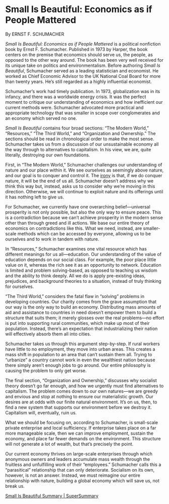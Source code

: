 # Small Is Beautiful: Economics as if People Mattered

By ERNST F. SCHUMACHER

_Small Is Beautiful: Economics as if People Mattered_ is a political nonfiction book by Ernst F. Schumacher. Published in 1973 by Harper, the book centers on the premise that economics should serve us, the people, as opposed to the other way around. The book has been very well received for its unique take on politics and environmentalism. Before authoring _Small Is Beautiful_, Schumacher served as a leading statistician and economist. He worked as Chief Economic Advisor to the UK National Coal Board for more than twenty years. He’s still regarded as a highly influential economist.  
  
Schumacher’s work had timely publication. In 1973, globalization was in its infancy, and there was a worldwide energy crisis. It was the perfect moment to critique our understanding of economics and how inefficient our current methods were. Schumacher advocated more practical and appropriate technology that was smaller in scope over conglomerates and an economy which served no one.  
  
_Small Is Beautiful_ contains four broad sections: “The Modern World,” “Resources,” “The Third World,” and “Organization and Ownership.” The sections should be read in chronological order to make the most sense. Schumacher takes us from a discussion of our unsustainable economy all the way through to alternatives to capitalism. In his view, we are, quite literally, destroying our own foundations.  
  
First, in “The Modern World,” Schumacher challenges our understanding of nature and our place within it. We see ourselves as seemingly above nature, and our goal is to conquer and control it. The [irony](http://www.supersummary.com/irony/) is that, if we do conquer nature, it will be the end of us all. Schumacher doesn’t address why we think this way but, instead, asks us to consider why we’re moving in this direction. Otherwise, we will continue to exploit nature and its offerings until it has nothing left to give us.  
  
For Schumacher, we currently have one overarching belief—universal prosperity is not only possible, but also the only way to ensure peace. This is a contradiction because we can’t achieve prosperity in the modern sense other than through greed and ill actions. We base our entire theory of economics on contradictions like this. What we need, instead, are smaller-scale methods which can be accessed by everyone, allowing us to be ourselves and to work in tandem with nature.  
  
In “Resources,” Schumacher examines one vital resource which has different meanings for us all—education. Our understanding of the value of education depends on our social class. For example, the poor place little value on it, whereas the rich see it as an opportunity to network. Education is limited and problem solving-based, as opposed to teaching us wisdom and the ability to think deeply. All we do is apply pre-existing ideas, prejudices, and background theories to a situation, instead of truly thinking for ourselves.  
  
“The Third World,” considers the fatal flaw in “solving” problems in developing countries. Our charity comes from the grave assumption that our way is the only way to build an economy. Distributing mass amounts of aid and assistance to countries in need doesn’t empower them to build a structure that suits them; it merely glosses over the real problems—no effort is put into supporting rural communities, which make up most of their population. Instead, there’s an expectation that industrializing their nation will effectively absorb them all into cities.  
  
Schumacher takes us through this argument step-by-step. If rural workers have little to no employment, they move into urban areas. This creates a mass shift in population to an area that can’t sustain them all. Trying to “urbanize” a country cannot work in even the wealthiest nation because there simply aren’t enough jobs to go around. Our entire philosophy is causing the problem to only get worse.  
  
The final section, “Organization and Ownership,” discusses why socialist theory doesn’t go far enough, and how we urgently must find alternatives to capitalism. The problem comes down to our own natures—we are greedy and envious and stop at nothing to ensure our materialistic growth. Our desires are at odds with our finite natural environment. It’s on us, then, to find a new system that supports our environment before we destroy it. Capitalism will, eventually, ruin us.
  
What we should be focusing on, according to Schumacher, is small-scale private enterprise and local sufficiency. If enterprise takes place on a far more manageable scale, then we can improve employment, sustain the economy, and place far fewer demands on the environment. This structure will not generate a lot of wealth, but that’s precisely the point.  
  
Our current economy thrives on large-scale enterprises through which anonymous owners and leaders accumulate mass wealth through the fruitless and unfulfilling work of their “employees.” Schumacher calls this a “parasitical” relationship that can only deteriorate. Socialism on its own, however, is not an answer. Instead, we must reimagine our entire relationship with nature, building a global economy which will save us, not break us.

[Small Is Beautiful Summary | SuperSummary](https://www.supersummary.com/small-is-beautiful/summary/)
